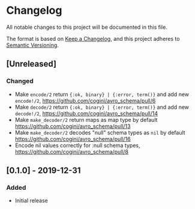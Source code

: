 # Changelog
All notable changes to this project will be documented in this file.

The format is based on [Keep a Changelog](https://keepachangelog.com/en/1.0.0/),
and this project adheres to [Semantic Versioning](https://semver.org/spec/v2.0.0.html).

## [Unreleased]

### Changed
- Make `encode/2` return `{:ok, binary} | {:error, term()}` and add new `encode!/2`,
  https://github.com/cogini/avro_schema/pull/6
- Make `decode/2` return `{:ok, binary} | {:error, term()}` and add new `decode!/2`,
  https://github.com/cogini/avro_schema/pull/14
- Make `make_decoder/2` return maps as map type by default
  https://github.com/cogini/avro_schema/pull/13
- Make `make_decoder/2` decodes "null" schema types as `nil` by default
  https://github.com/cogini/avro_schema/pull/16
- Encode nil values correctly for :null schema types,
  https://github.com/cogini/avro_schema/pull/8

## [0.1.0] - 2019-12-31
### Added
- Initial release
